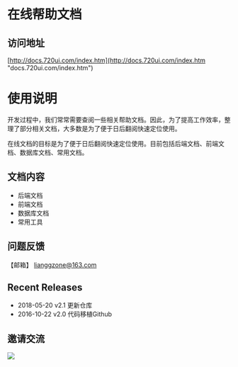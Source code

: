 # 在线帮助文档

## 访问地址
[http://docs.720ui.com/index.htm](http://docs.720ui.com/index.htm "docs.720ui.com/index.htm")

# 使用说明
开发过程中，我们常常需要查阅一些相关帮助文档。因此，为了提高工作效率，整理了部分相关文档，大多数是为了便于日后翻阅快速定位使用。

在线文档的目标是为了便于日后翻阅快速定位使用。目前包括后端文档、前端文档、数据库文档、常用文档。

## 文档内容
- 后端文档
- 前端文档
- 数据库文档
- 常用工具

## 问题反馈
【邮箱】 lianggzone@163.com

## Recent Releases
- 2018-05-20 v2.1 更新仓库
- 2016-10-22 v2.0 代码移植Github

## 邀请交流
![](http://7xivgs.com1.z0.glb.clouddn.com/%E5%85%AC%E4%BC%97%E5%8F%B7%E6%8E%A8%E9%80%8102.png)

 